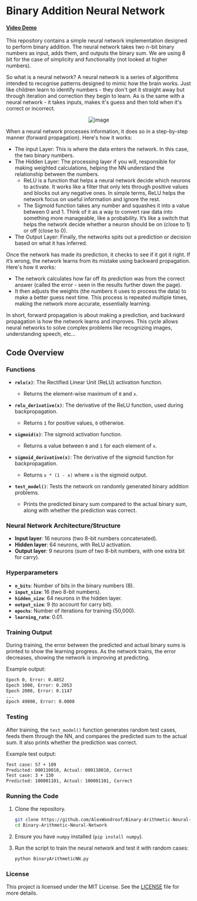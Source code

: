 # Binary Addition Neural Network
#### [Video Demo](https://www.youtube.com/watch?v=orgLG-LPoy4&t=9s)

This repository contains a simple neural network implementation designed to perform binary addition. The neural network takes two n-bit binary numbers as input, adds them, and outputs the binary sum. We are using 8 bit for the case of simplicity and functionality (not looked at higher numbers).

So what is a neural network? A neural network is a series of algorithms intended to recognise patterns designed to mimic how the brain works. Just like children learn to identify numbers - they don't get it straight away but through iteration and correction they begin to learn. As is the same with a neural network - it takes inputs, makes it's guess and then told when it's correct or incorrect. 

<div align=center>
  
  ![image](https://github.com/user-attachments/assets/edc04160-600c-4222-9137-d67c30ea74d2)
  
  </div>

When a neural network processes information, it does so in a step-by-step manner (forward propagation). Here's how it works:
- The input Layer: This is where the data enters the network. In this case, the two binary numbers.
- The Hidden Layer: The processing layer if you will, responsible for making weighted calculations, helping the NN understand the relationship between the numbers.
  - ReLU is a function that helps a neural network decide which neurons to activate. It works like a filter that only lets through positive values and blocks out any negative ones. In simple terms, ReLU helps the network focus on useful information and ignore the rest.
  - The Sigmoid function takes any number and squashes it into a value between 0 and 1. Think of it as a way to convert raw data into something more manageable, like a probability. It’s like a switch that helps the network decide whether a neuron should be on (close to 1) or off (close to 0).
- The Output Layer: Finally, the networks spits out a prediction or decision based on what it has inferred.

Once the network has made its prediction, it checks to see if it got it right. If it’s wrong, the network learns from its mistake using backward propagation. Here's how it works:
- The network calculates how far off its prediction was from the correct answer (called the error - seen in the results further down the page).
- It then adjusts the weights (the numbers it uses to process the data) to make a better guess next time. This process is repeated multiple times, making the network more accurate, essentially learning.

In short, forward propagation is about making a prediction, and backward propagation is how the network learns and improves. This cycle allows neural networks to solve complex problems like recognizing images, understanding speech, etc...

## Code Overview

### Functions

- **`relu(x)`**: The Rectified Linear Unit (ReLU) activation function.
  - Returns the element-wise maximum of `0` and `x`.

- **`relu_derivative(x)`**: The derivative of the ReLU function, used during backpropagation.
  - Returns `1` for positive values, `0` otherwise.

- **`sigmoid(x)`**: The sigmoid activation function.
  - Returns a value between `0` and `1` for each element of `x`.

- **`sigmoid_derivative(x)`**: The derivative of the sigmoid function for backpropagation.
  - Returns `x * (1 - x)` where `x` is the sigmoid output.

- **`test_model()`**: Tests the network on randomly generated binary addition problems.
  - Prints the predicted binary sum compared to the actual binary sum, along with whether the prediction was correct.

### Neural Network Architecture/Structure

- **Input layer**: 16 neurons (two 8-bit numbers concatenated).
- **Hidden layer**: 64 neurons, with ReLU activation.
- **Output layer**: 9 neurons (sum of two 8-bit numbers, with one extra bit for carry).

### Hyperparameters

- **`n_bits`**: Number of bits in the binary numbers (8).
- **`input_size`**: 16 (two 8-bit numbers).
- **`hidden_size`**: 64 neurons in the hidden layer.
- **`output_size`**: 9 (to account for carry bit).
- **`epochs`**: Number of iterations for training (50,000).
- **`learning_rate`**: 0.01.

### Training Output

During training, the error between the predicted and actual binary sums is printed to show the learning progress. As the network trains, the error decreases, showing the network is improving at predicting.

Example output:
```bash
Epoch 0, Error: 0.4852
Epoch 1000, Error: 0.2053
Epoch 2000, Error: 0.1147
...
Epoch 49000, Error: 0.0008
```

### Testing

After training, the `test_model()` function generates random test cases, feeds them through the NN, and compares the predicted sum to the actual sum. It also prints whether the prediction was correct.

Example test output:
```bash
Test case: 57 + 109
Predicted: 000110010, Actual: 000110010, Correct
Test case: 3 + 130
Predicted: 100001101, Actual: 100001101, Correct
```

### Running the Code

1. Clone the repository.

   ```bash
   git clone https://github.com/AlexWoodroof/Binary-Arithmetic-Neural-Network.git
   cd Binary-Arithmetic-Neural-Network
   ```
   
3. Ensure you have `numpy` installed (`pip install numpy`).
4. Run the script to train the neural network and test it with random cases:

    ```bash
    python BinaryArithmeticNN.py
    ```

### License

This project is licensed under the MIT License. See the [LICENSE](LICENSE) file for more details.

